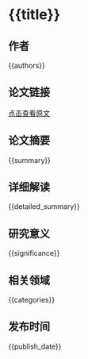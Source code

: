 # {{title}}

## 作者
{{authors}}

## 论文链接
[点击查看原文]({{pdf_url}})

## 论文摘要
{{summary}}

## 详细解读
{{detailed_summary}}

## 研究意义
{{significance}}

## 相关领域
{{categories}}

## 发布时间
{{publish_date}} 